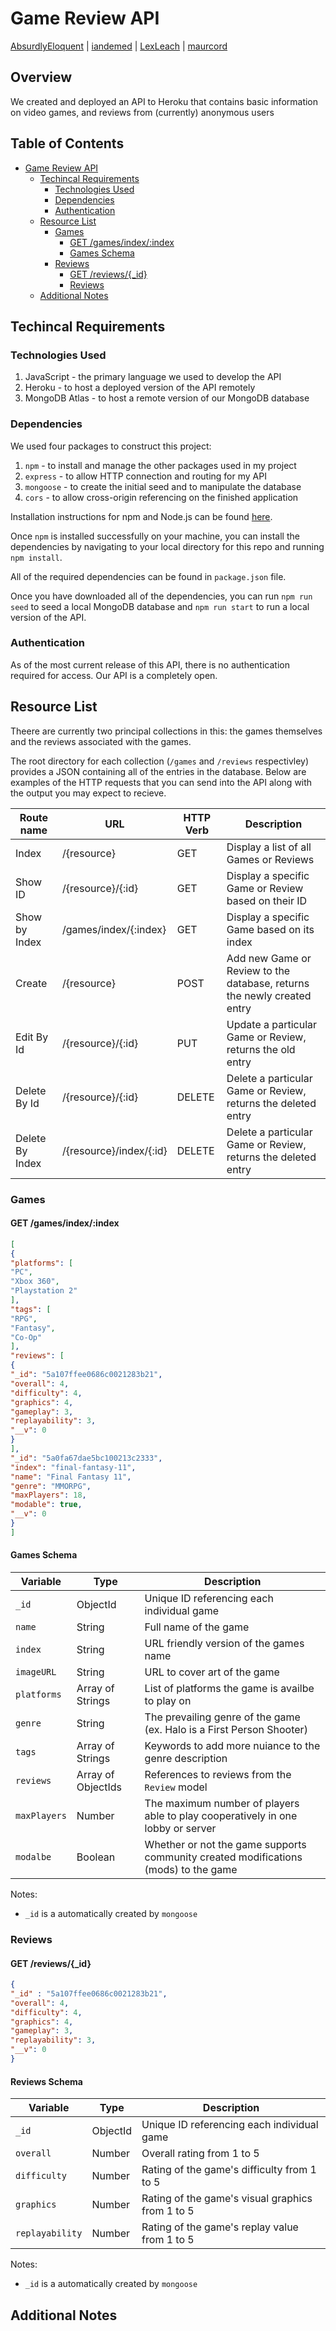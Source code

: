 # Game Review API

[AbsurdlyEloquent](https://github.com/AbsurdlyEloquent) | [iandemed](https://github.com/iandemed) | [LexLeach](https://github.com/LexLeach) | [maurcord](https://github.com/maurcord)

## Overview

We created and deployed an API to Heroku that contains basic information on video games, and reviews from (currently) anonymous users

## Table of Contents

- [Game Review API](#game-review-api)
  - [Techincal Requirements](#techincal-requirements)
    - [Technologies Used](#technologies-used)
    - [Dependencies](#dependencies)
    - [Authentication](#authentication)
  - [Resource List](#resource-list)
    - [Games](#games)
      - [GET /games/index/:index](#get-/games/index/:index)
      - [Games Schema](#games-schema)
    - [Reviews](#reviews)
      - [GET /reviews/{\_id}](#get-/reviews/{_id})
      - [Reviews](#reviews-schema)
  - [Additional Notes](#additional-notes)

## Techincal Requirements

### Technologies Used

1. JavaScript - the primary language we used to develop the API
2. Heroku - to host a deployed version of the API remotely
3. MongoDB Atlas - to host a remote version of our MongoDB database

### Dependencies

We used four packages to construct this project:

1. `npm` - to install and manage the other packages used in my project
2. `express` - to allow HTTP connection and routing for my API
3. `mongoose` - to create the initial seed and to manipulate the database
4. `cors` - to allow cross-origin referencing on the finished application

Installation instructions for npm and Node.js can be found [here](https://www.npmjs.com/get-npm).

Once `npm` is installed successfully on your machine, you can install the dependencies by navigating to your local directory for this repo and running `npm install`.

All of the required dependencies can be found in `package.json` file.

Once you have downloaded all of the dependencies, you can run `npm run seed` to seed a local MongoDB database and `npm run start` to run a local version of the API.

### Authentication

As of the most current release of this API, there is no authentication required for access. Our API is a completely open.

## Resource List

Theere are currently two principal collections in this: the games themselves and the reviews associated with the games.

The root directory for each collection (`/games` and `/reviews` respectivley) provides a JSON containing all of the entries in the database. Below are examples of the HTTP requests that you can send into the API along with the output you may expect to recieve.

| **Route name**  | **URL**                 | **HTTP Verb** | **Description**                                                         |
| --------------- | ----------------------- | ------------- | ----------------------------------------------------------------------- |
| Index           | /{resource}             | GET           | Display a list of all Games or Reviews                                  |
| Show ID         | /{resource}/{:id}       | GET           | Display a specific Game or Review based on their ID                     |
| Show by Index   | /games/index/{:index}   | GET           | Display a specific Game based on its index                              |
| Create          | /{resource}             | POST          | Add new Game or Review to the database, returns the newly created entry |
| Edit By Id      | /{resource}/{:id}       | PUT           | Update a particular Game or Review, returns the old entry               |
| Delete By Id    | /{resource}/{:id}       | DELETE        | Delete a particular Game or Review, returns the deleted entry           |
| Delete By Index | /{resource}/index/{:id} | DELETE        | Delete a particular Game or Review, returns the deleted entry           |

### Games

#### GET /games/index/:index

```JSON
[
{
"platforms": [
"PC",
"Xbox 360",
"Playstation 2"
],
"tags": [
"RPG",
"Fantasy",
"Co-Op"
],
"reviews": [
{
"_id": "5a107ffee0686c0021283b21",
"overall": 4,
"difficulty": 4,
"graphics": 4,
"gameplay": 3,
"replayability": 3,
"__v": 0
}
],
"_id": "5a0fa67dae5bc100213c2333",
"index": "final-fantasy-11",
"name": "Final Fantasy 11",
"genre": "MMORPG",
"maxPlayers": 18,
"modable": true,
"__v": 0
}
]
```

#### Games Schema

| **Variable** | **Type**           | **Description**                                                                     |
| ------------ | ------------------ | ----------------------------------------------------------------------------------- |
| `_id`        | ObjectId           | Unique ID referencing each individual game                                          |
| `name`       | String             | Full name of the game                                                               |
| `index`      | String             | URL friendly version of the games name                                              |
| `imageURL`   | String             | URL to cover art of the game                                                        |
| `platforms`  | Array of Strings   | List of platforms the game is availbe to play on                                    |
| `genre`      | String             | The prevailing genre of the game (ex. Halo is a First Person Shooter)               |
| `tags`       | Array of Strings   | Keywords to add more nuiance to the genre description                               |
| `reviews`    | Array of ObjectIds | References to reviews from the `Review` model                                       |
| `maxPlayers` | Number             | The maximum number of players able to play cooperatively in one lobby or server     |
| `modalbe`    | Boolean            | Whether or not the game supports community created modifications (mods) to the game |

Notes:

- `_id` is a automatically created by `mongoose`

### Reviews

#### GET /reviews/{\_id}

```JSON
{
"_id" : "5a107ffee0686c0021283b21",
"overall": 4,
"difficulty": 4,
"graphics": 4,
"gameplay": 3,
"replayability": 3,
"__v": 0
}
```

#### Reviews Schema

| **Variable**    | **Type** | **Description**                                  |
| --------------- | -------- | ------------------------------------------------ |
| `_id`           | ObjectId | Unique ID referencing each individual game       |
| `overall`       | Number   | Overall rating from 1 to 5                       |
| `difficulty`    | Number   | Rating of the game's difficulty from 1 to 5      |
| `graphics`      | Number   | Rating of the game's visual graphics from 1 to 5 |
| `replayability` | Number   | Rating of the game's replay value from 1 to 5    |

Notes:

- `_id` is a automatically created by `mongoose`

## Additional Notes
